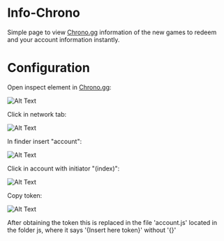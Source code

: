 # Info-Chrono
 Simple page to view [Chrono.gg](https://www.chrono.gg/) information of the new games to redeem and your account information instantly.
# Configuration
 Open inspect element in [Chrono.gg](https://www.chrono.gg/):
 
 ![Alt Text](https://image.ibb.co/exJrhA/1.png)

Click in network tab:

 ![Alt Text](https://image.ibb.co/iduxNA/2.png)
 
In finder insert "account":

 ![Alt Text](https://image.ibb.co/gupa9q/3.png)

Click in account with initiator "(index)":

 ![Alt Text](https://image.ibb.co/kXMYvV/4.png)
 
Copy token:

 ![Alt Text](https://image.ibb.co/momDUq/5.png)
 
After obtaining the token this is replaced in the file 'account.js' located in the folder js, where it says '{Insert here token}' without '{}' 
